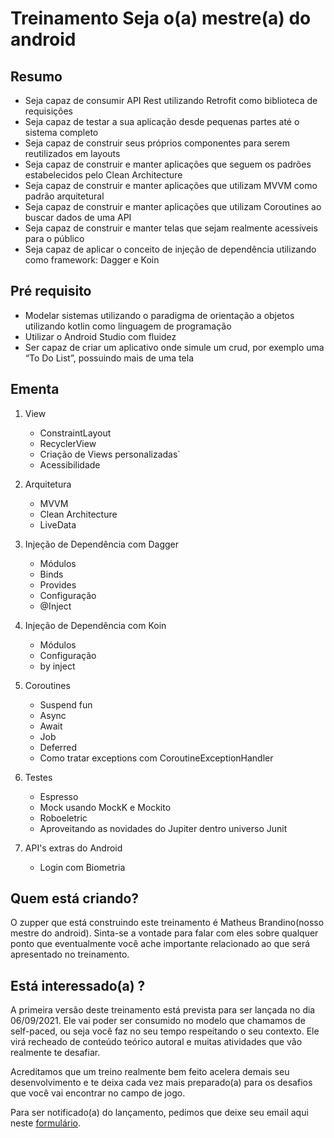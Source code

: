 # Treinamento Seja o(a) mestre(a) do android

## Resumo

* Seja capaz de consumir API Rest utilizando Retrofit como biblioteca de requisições 
* Seja capaz de testar a sua aplicação desde pequenas partes até o sistema completo
* Seja capaz de construir seus próprios componentes para serem reutilizados em layouts
* Seja capaz de construir e manter aplicações que seguem os padrões estabelecidos pelo Clean Architecture
* Seja capaz de construir e manter aplicações que utilizam MVVM como padrão arquitetural
* Seja capaz de construir e manter aplicações que utilizam Coroutines ao buscar dados de uma API 
* Seja capaz de construir e manter telas que sejam realmente acessíveis para o público
* Seja capaz de aplicar o conceito de injeção de dependência utilizando como framework: Dagger e Koin 

## Pré requisito

* Modelar sistemas utilizando o paradigma de orientação a objetos utilizando kotlin como linguagem de programação
* Utilizar o Android Studio com fluidez
* Ser capaz de criar um aplicativo onde simule um crud, por exemplo uma “To Do List”, possuindo mais de uma tela

## Ementa

1. View
    - ConstraintLayout
    - RecyclerView
    - Criação de Views personalizadas`
    - Acessibilidade

2. Arquitetura
    - MVVM 
    - Clean Architecture
    - LiveData

3. Injeção de Dependência com Dagger
    - Módulos
    - Binds
    - Provides
    - Configuração
    - @Inject
    
4. Injeção de Dependência com Koin
    - Módulos
    - Configuração
    - by inject

5. Coroutines
    - Suspend fun
    - Async
    - Await
    - Job
    - Deferred 
    - Como tratar exceptions com CoroutineExceptionHandler﻿

6. Testes
    - Espresso
    - Mock usando MockK e Mockito
    - Roboeletric 
    - Aproveitando as novidades do Jupiter dentro universo Junit

7. API's extras do Android
    - Login com Biometria

## Quem está criando?

O zupper que está construindo este treinamento é Matheus Brandino(nosso mestre do android). Sinta-se a vontade para falar com eles sobre qualquer ponto que eventualmente você ache importante relacionado ao que será apresentado no treinamento.

## Está interessado(a) ?

A primeira versão deste treinamento está prevista para ser lançada no dia 06/09/2021. Ele vai poder ser consumido no modelo que chamamos de self-paced, ou seja você faz no seu tempo respeitando o seu contexto. Ele virá recheado de conteúdo teórico autoral e muitas atividades que vão realmente te desafiar. 

Acreditamos que um treino realmente bem feito acelera demais seu desenvolvimento e te deixa cada vez mais preparado(a) para os desafios que você vai encontrar no campo de jogo. 

Para ser notificado(a) do lançamento, pedimos que deixe seu email aqui neste [formulário](https://zup1.typeform.com/to/wtAsVixg). 



